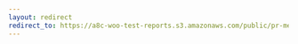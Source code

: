 ```yaml
---
layout: redirect
redirect_to: https://a8c-woo-test-reports.s3.amazonaws.com/public/pr-merge/38674/api/index.html
---
```

